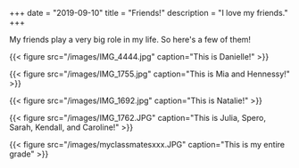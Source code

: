 +++ 
date = "2019-09-10"
title = "Friends!"
description = "I love my friends."
+++

My friends play a very big role in my life. 
So here's a few of them!


{{< figure src="/images/IMG_4444.jpg" caption="This is Danielle!" >}}

{{< figure src="/images/IMG_1755.jpg" caption="This is Mia and Hennessy!" >}}

{{< figure src="/images/IMG_1692.jpg" caption="This is Natalie!" >}}

{{< figure src="/images/IMG_1762.JPG" caption="This is Julia, Spero, Sarah, Kendall, and Caroline!" >}}

{{< figure src="/images/myclassmatesxxx.JPG" caption="This is my entire grade" >}}

